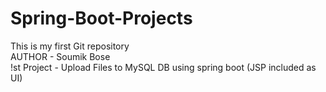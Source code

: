 # Spring-Boot-Projects
This is my first Git repository
<br>
AUTHOR - Soumik Bose
<br>
!st Project - Upload Files to MySQL DB using spring boot (JSP included as UI)

